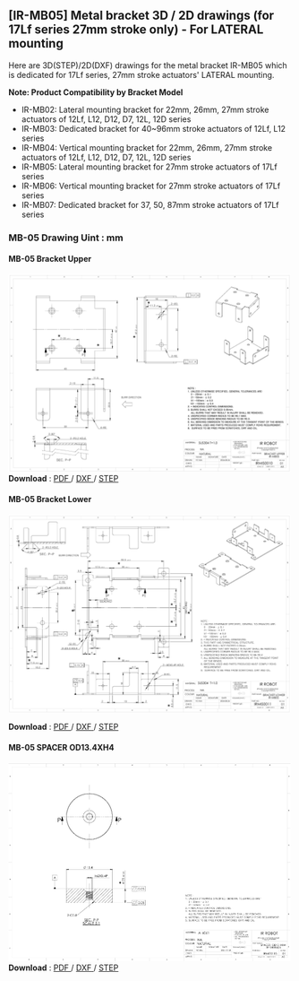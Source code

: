 ## [IR-MB05] Metal bracket 3D / 2D drawings (for 17Lf series 27mm stroke only) - For LATERAL mounting

Here are 3D(STEP)/2D(DXF) drawings for the metal bracket IR-MB05 which is dedicated for 17Lf series, 27mm stroke actuators' LATERAL mounting.  
  
**Note: Product Compatibility by Bracket Model**
- IR-MB02: Lateral mounting bracket for 22mm, 26mm, 27mm stroke actuators of 12Lf, L12, D12, D7, 12L, 12D series
- IR-MB03: ​​Dedicated bracket for 40~96mm stroke actuators of 12Lf, L12 series
- IR-MB04: Vertical mounting bracket for 22mm, 26mm, 27mm stroke actuators of 12Lf, L12, D12, D7, 12L, 12D series
- IR-MB05: Lateral mounting bracket for 27mm stroke actuators of 17Lf series
- IR-MB06: Vertical mounting bracket for 27mm stroke actuators of 17Lf series
- IR-MB07: Dedicated bracket for 37, 50, 87mm stroke actuators of 17Lf series
### MB-05 Drawing  Uint : mm
#### MB-05 Bracket Upper
![mb05-upper](./img/mb05-upper.png)
**Download** : <a class="downloadbtn" href="./data/ENG-IRMIS0010 BRACKET UPPER, IR-MB05_Rev01_20240826.pdf" download> PDF </a> / <a  class="downloadbtn" href="./data/ENG-IRMIS0010 BRACKET UPPER, IR-MB05_Rev01_20240826.DXF" download> DXF </a> / <a  class="downloadbtn" href="./data/IR-MB05_Rev01_20240826.step" download> STEP </a>

#### MB-05 Bracket Lower
![mb05-lower](./img/mb05-lower.png)

**Download** : <a class="downloadbtn" href="./data/ENG-IRMIS0011 BRACKET LOWER, IR-MB05_Rev01_20240826.pdf" download> PDF </a> / <a  class="downloadbtn" href="./data/ENG-IRMIS0011 BRACKET LOWER, IR-MB05_Rev01_20240826.DXF" download> DXF </a> / <a  class="downloadbtn" href="./data/IR-MB05_Rev01_20240826.step" download> STEP </a>
#### MB-05 SPACER OD13.4XH4
![mb05-spacer](./img/mb05-spacer.png)**Download** : <a class="downloadbtn" href="./data/ENG-IRMIT0115 SPACER OD13.4XH4, IR-MB05&06_Rev01_20240826.pdf" download> PDF </a> / <a  class="downloadbtn" href="./data/ENG-IRMIT0115 SPACER OD13.4XH4, IR-MB05&06_Rev01_20240826.DXF" download> DXF </a> / <a  class="downloadbtn" href="./data/IR-MB05_Rev01_20240826.step" download> STEP </a>

